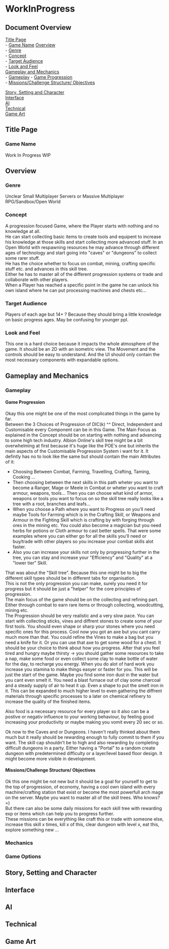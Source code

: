 # WorkInProgress

## Document Overview

[Title Page](#title-page)    
	- [Game Name](#game-name)
[Overview](#overview)    
	- [Genre](#genre)    
	- [Concept](#concept)     
	- [Target Audience](#target-audience)    
	- [Look and Feel](#look-and-feel)    
[Gameplay and Mechanics](#gameplay-and-mechanics)    
	- [Gameplay](#gameplay)
		- [Game Progression](#game-progression)    
		- [Missions/Challenge Structure/ Objectives](#missionschallenge-structure-objectives)    
		
[Story, Setting and Character](#story-setting-and-character)    
[Interface](#interface)    
[AI](#ai)    
[Technical](#technical)    
[Game Art](#game-art)    

## Title Page
### Game Name
Work In Progress
WIP

## Overview
### Genre
Unclear Small Multiplayer Servers or Massive Multiplayer    
RPG/Sandbox/Open World

### Concept
A progression focused Game, where the Player starts with nothing and no knowledge at all.    
He can start collecting basic items to create tools and equipent to increase his knowledge at those skills and start collecting more advanced stuff.
In an Open World with respawning resources he may advance through different ages of technology and start going into "caves" or "dungeons" to collect some rarer stuff.    
He has the choice whether to focus on combat, mining, crafting specific stuff etc. and advances in this skill tree.    
Either he has to master all of the different progression systems or trade and collaborate with other players.    
When a Player has reached a specific point in the game he can unlock his own island where he can put 
processing machines and chests etc...    

### Target Audience
Players of each age but 14+ ? Because they should bring a little knowledge on basic progress ages. May be confusing for younger ppl.    

### Look and Feel
This one is a hard choice because it impacts the whole atmosphere of the game. It should be an 2D with an isometric view. The Movement and the controls should be easy to understand. And the UI should only contain the most necessary components with expandable options.     

## Gameplay and Mechanics
### Gameplay
#### Game Progression
Okay this one might be one of the most complicated things in the game by far.   
Between the 3 Choices of Progression of DIC(k) ^^ Direct, Independent and Customisable every Component can be in this Game. The Main Focus as explained in the Concept should be on starting with nothing and advancing to some high tech industry. 
Albion Online's skill tree might be a bit overwhelming at first because it's huge like the POE's one but inherits the main aspects of the Customisable Progression System i want for it. It defintly has no to look like the same but should contain the main Attributes of it:    
- Choosing Between Combat, Farming, Travelling, Crafting, Taming, Cooking ...    
- Then choosing between the next skills in this path wheter you want to become a Ranger, Mage or Meele in Combat or wheter you want to craft armour, weapons, tools... Then you can choose what kind of armor, weapons or tools you want to focus on so the skill tree really looks like a tree with a root, branches and leafs...    
- When you choose a Path where you want to Progress on you'll need maybe Tools for Farming which is in the Crafting Skill, or Weapons and Armour in the Fighting Skill which is crafting by with forging through ores in the mining etc. You could also become a magician but you need herbs for potions or Cloth armour to cast better spells. That were some examples where you can either go for all the skills you'll need or buy/trade with other players so you increase your combat skills alot faster.    
- Also you can increase your skills not only by progressing further in the tree, you can stay and increase your "Efficiency" and "Quality" at a "lower tier" Skill.   

That was about the "Skill tree". Because this one might be to big the different skill types should be in different tabs for organisation.    
This is not the only progression you can make, surely you need it for progress but it should be just a "helper" for the core principles of progression.    
The main focus of the game should be on the collecting and refining part. Either through combat to earn rare items or through collecting, woodcutting, mining etc.    
The Progression should be very realistic and a very slow pace.
You can start with collecting sticks, vines and diffrent stones to create some of your first tools. You should even shape or sharp your stones where you need specific ones for this process. Cool now you got an axe but you cant carry much more than that. You could refine the Vines to make a bag but you need a knife for it. Or you can use that axe to get some wood for a chest. It should be your choice to think about how you progress. After that you feel tired and hungry maybe thirsty -> you should gather some resources to take a nap, make some food or even collect some clay to make bottle of water for the day, to recharge you energy. When you do alot of hard work you increase you stamina to make things easyer or faster for you. This will be just the start of the game. Maybe you find some iron dust in the water but you cant even smelt it. You need a blast furnace out of clay some charcoal and a steady supply of air to heat it up. Even a shape to put the smelt iron in it.
This can be expanded to much higher level to even gathering the diffrent materials through specific processes to a later on chemical refinery to increase the quality of the finished items.

Also food is a necessary resource for every player so it also can be a postive or negativ influence to your working behaviour, by feeling good increasing your productivity or maybe making you vomit every 20 sec or so.

Ok now to the Caves and or Dungeons. I haven't really thinked about them much but it really should be rewarding enough to fully commit to them if you want. The skill cap shouldn't be to high and also rewarding by completing difficult dungeons in a party. Either having a "Portal" to a random create dungeon with predetermined difficulty or a layer/level based floor design. It might become more visible in development.    

#### Missions/Challenge Structure/ Objectives
Ok this one might be not new but it should be a goal for yourself to get to the top of progression, of economy, having a cool own island with every machine/crafting station that exist or become the most powerfull arch mage on the server. Maybe you want to master all of the skill trees. Who knows? =)    
But there can also be some daily missions for each skill tree with rewarding exp or items which can help you to progress further.     
These missions can be everything like craft this or trade with someone else, increase this skill x times, kill x of this, clear dungeon with level x, eat this, explore something new ...     

### Mechanics

### Game Options

## Story, Setting and Character

## Interface

## AI

## Technical

## Game Art
